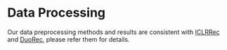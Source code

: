 # Data Processing

Our data preprocessing methods and results are consistent with [ICLRRec](https://github.com/salesforce/ICLRec/tree/master/data) and [DuoRec](https://github.com/RuihongQiu/DuoRec), please refer them for details.
